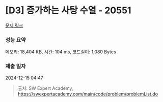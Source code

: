 # [D3] 증가하는 사탕 수열 - 20551 

[문제 링크](https://swexpertacademy.com/main/code/problem/problemDetail.do?contestProbId=AY4XhKTKU0IDFARM) 

### 성능 요약

메모리: 18,404 KB, 시간: 104 ms, 코드길이: 1,080 Bytes

### 제출 일자

2024-12-15 04:47



> 출처: SW Expert Academy, https://swexpertacademy.com/main/code/problem/problemList.do